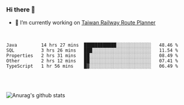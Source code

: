 ### Hi there 👋

- 🔭 I’m currently working on [Taiwan Railway Route Planner](https://github.com/Taiwan-Railway-Route-Planner)

<br/>

<!--START_SECTION:waka-->
```text
Java         14 hrs 27 mins  ████████████░░░░░░░░░░░░░   48.46 % 
SQL          3 hrs 26 mins   ███░░░░░░░░░░░░░░░░░░░░░░   11.54 % 
Properties   2 hrs 31 mins   ██░░░░░░░░░░░░░░░░░░░░░░░   08.49 % 
Other        2 hrs 12 mins   ██░░░░░░░░░░░░░░░░░░░░░░░   07.41 % 
TypeScript   1 hr 56 mins    █▓░░░░░░░░░░░░░░░░░░░░░░░   06.49 % 
```
<!--END_SECTION:waka-->

<br/>
<br/>

![Anurag's github stats](https://github-readme-stats.vercel.app/api?username=DepickereSven&show_icons=true&theme=tokyonight)



<!--
**DepickereSven/DepickereSven** is a ✨ _special_ ✨ repository because its `README.md` (this file) appears on your GitHub profile.

Here are some ideas to get you started:

- 🔭 I’m currently working on ...
- 🌱 I’m currently learning ...
- 👯 I’m looking to collaborate on ...
- 🤔 I’m looking for help with ...
- 💬 Ask me about ...
- 📫 How to reach me: ...
- 😄 Pronouns: ...
- ⚡ Fun fact: ...
-->

